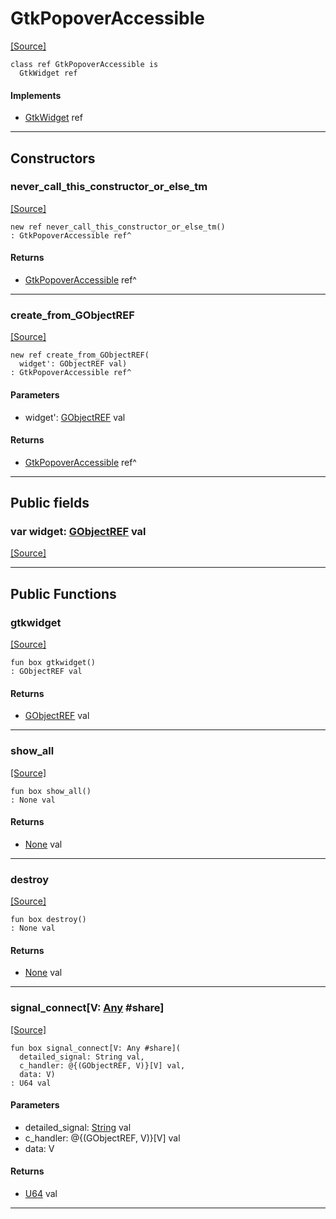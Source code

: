 # GtkPopoverAccessible
<span class="source-link">[[Source]](src/gtk3/GtkPopoverAccessible.md#L6)</span>
```pony
class ref GtkPopoverAccessible is
  GtkWidget ref
```

#### Implements

* [GtkWidget](gtk3-GtkWidget.md) ref

---

## Constructors

### never_call_this_constructor_or_else_tm
<span class="source-link">[[Source]](src/gtk3/GtkPopoverAccessible.md#L10)</span>


```pony
new ref never_call_this_constructor_or_else_tm()
: GtkPopoverAccessible ref^
```

#### Returns

* [GtkPopoverAccessible](gtk3-GtkPopoverAccessible.md) ref^

---

### create_from_GObjectREF
<span class="source-link">[[Source]](src/gtk3/GtkPopoverAccessible.md#L13)</span>


```pony
new ref create_from_GObjectREF(
  widget': GObjectREF val)
: GtkPopoverAccessible ref^
```
#### Parameters

*   widget': [GObjectREF](gtk3-..-gobject-GObjectREF.md) val

#### Returns

* [GtkPopoverAccessible](gtk3-GtkPopoverAccessible.md) ref^

---

## Public fields

### var widget: [GObjectREF](gtk3-..-gobject-GObjectREF.md) val
<span class="source-link">[[Source]](src/gtk3/GtkPopoverAccessible.md#L7)</span>



---

## Public Functions

### gtkwidget
<span class="source-link">[[Source]](src/gtk3/GtkPopoverAccessible.md#L9)</span>


```pony
fun box gtkwidget()
: GObjectREF val
```

#### Returns

* [GObjectREF](gtk3-..-gobject-GObjectREF.md) val

---

### show_all
<span class="source-link">[[Source]](src/gtk3/GtkWidget.md#L4)</span>


```pony
fun box show_all()
: None val
```

#### Returns

* [None](builtin-None.md) val

---

### destroy
<span class="source-link">[[Source]](src/gtk3/GtkWidget.md#L7)</span>


```pony
fun box destroy()
: None val
```

#### Returns

* [None](builtin-None.md) val

---

### signal_connect\[V: [Any](builtin-Any.md) #share\]
<span class="source-link">[[Source]](src/gtk3/GtkWidget.md#L10)</span>


```pony
fun box signal_connect[V: Any #share](
  detailed_signal: String val,
  c_handler: @{(GObjectREF, V)}[V] val,
  data: V)
: U64 val
```
#### Parameters

*   detailed_signal: [String](builtin-String.md) val
*   c_handler: @{(GObjectREF, V)}[V] val
*   data: V

#### Returns

* [U64](builtin-U64.md) val

---

